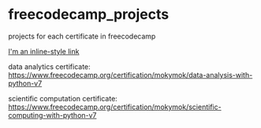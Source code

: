 # freecodecamp_projects
projects for each certificate in freecodecamp

[I'm an inline-style link](https://www.google.com)

data analytics certificate: https://www.freecodecamp.org/certification/mokymok/data-analysis-with-python-v7

scientific computation certificate: https://www.freecodecamp.org/certification/mokymok/scientific-computing-with-python-v7
